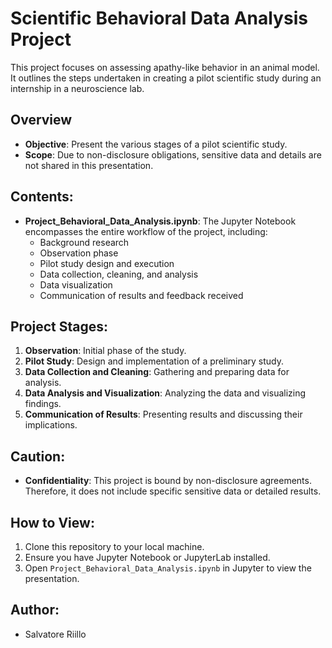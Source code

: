 # Scientific Behavioral Data Analysis Project

This project focuses on assessing apathy-like behavior in an animal model. It outlines the steps undertaken in creating a pilot scientific study during an internship in a neuroscience lab.

## Overview
- **Objective**: Present the various stages of a pilot scientific study.
- **Scope**: Due to non-disclosure obligations, sensitive data and details are not shared in this presentation.

## Contents:
- **Project_Behavioral_Data_Analysis.ipynb**: The Jupyter Notebook encompasses the entire workflow of the project, including:
  - Background research
  - Observation phase
  - Pilot study design and execution
  - Data collection, cleaning, and analysis
  - Data visualization
  - Communication of results and feedback received

## Project Stages:
1. **Observation**: Initial phase of the study.
2. **Pilot Study**: Design and implementation of a preliminary study.
3. **Data Collection and Cleaning**: Gathering and preparing data for analysis.
4. **Data Analysis and Visualization**: Analyzing the data and visualizing findings.
5. **Communication of Results**: Presenting results and discussing their implications.

## Caution:
- **Confidentiality**: This project is bound by non-disclosure agreements. Therefore, it does not include specific sensitive data or detailed results.

## How to View:
1. Clone this repository to your local machine.
2. Ensure you have Jupyter Notebook or JupyterLab installed.
3. Open `Project_Behavioral_Data_Analysis.ipynb` in Jupyter to view the presentation.

## Author:
- Salvatore Riillo
